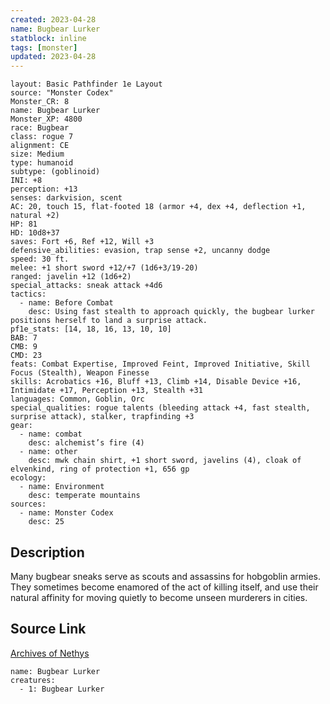 ```yaml
---
created: 2023-04-28
name: Bugbear Lurker
statblock: inline
tags: [monster]
updated: 2023-04-28
---
```

```statblock
layout: Basic Pathfinder 1e Layout
source: "Monster Codex"
Monster_CR: 8
name: Bugbear Lurker
Monster_XP: 4800
race: Bugbear
class: rogue 7
alignment: CE
size: Medium
type: humanoid
subtype: (goblinoid)
INI: +8
perception: +13
senses: darkvision, scent
AC: 20, touch 15, flat-footed 18 (armor +4, dex +4, deflection +1, natural +2)
HP: 81
HD: 10d8+37
saves: Fort +6, Ref +12, Will +3
defensive_abilities: evasion, trap sense +2, uncanny dodge
speed: 30 ft.
melee: +1 short sword +12/+7 (1d6+3/19-20)
ranged: javelin +12 (1d6+2)
special_attacks: sneak attack +4d6
tactics:
  - name: Before Combat
    desc: Using fast stealth to approach quickly, the bugbear lurker positions herself to land a surprise attack.
pf1e_stats: [14, 18, 16, 13, 10, 10]
BAB: 7
CMB: 9
CMD: 23
feats: Combat Expertise, Improved Feint, Improved Initiative, Skill Focus (Stealth), Weapon Finesse
skills: Acrobatics +16, Bluff +13, Climb +14, Disable Device +16, Intimidate +17, Perception +13, Stealth +31
languages: Common, Goblin, Orc
special_qualities: rogue talents (bleeding attack +4, fast stealth, surprise attack), stalker, trapfinding +3
gear:
  - name: combat
    desc: alchemist’s fire (4)
  - name: other
    desc: mwk chain shirt, +1 short sword, javelins (4), cloak of elvenkind, ring of protection +1, 656 gp
ecology:
  - name: Environment
    desc: temperate mountains
sources:
  - name: Monster Codex
    desc: 25
```
## Description
Many bugbear sneaks serve as scouts and assassins for hobgoblin armies. They sometimes become enamored of the act of killing itself, and use their natural affinity for moving quietly to become unseen murderers in cities.
## Source Link
[Archives of Nethys](https://aonprd.com/MonsterDisplay.aspx?ItemName=Bugbear%20Lurker)
```encounter-table
name: Bugbear Lurker
creatures:
  - 1: Bugbear Lurker
```
